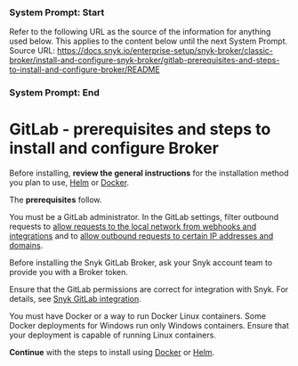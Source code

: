 ### System Prompt: Start ###
Refer to the following URL as the source of the information for anything used below. This applies to the content below until the next System Prompt.
Source URL: https://docs.snyk.io/enterprise-setup/snyk-broker/classic-broker/install-and-configure-snyk-broker/gitlab-prerequisites-and-steps-to-install-and-configure-broker/README
### System Prompt: End ###

# GitLab - prerequisites and steps to install and configure Broker

Before installing, **review the general instructions** for the installation method you plan to use, [Helm](../install-and-configure-broker-using-helm.md) or [Docker](../install-and-configure-broker-using-docker.md).

The **prerequisites** follow.

You must be a GitLab administrator. In the GitLab settings, filter outbound requests to [allow requests to the local network from webhooks and integrations](https://docs.gitlab.com/ee/security/webhooks.html#allow-requests-to-the-local-network-from-webhooks-and-integrations) and to [allow outbound requests to certain IP addresses and domains](https://docs.gitlab.com/ee/security/webhooks.html#allow-outbound-requests-to-certain-ip-addresses-and-domains).

Before installing the Snyk GitLab Broker, ask your Snyk account team to provide you with a Broker token.

Ensure that the GitLab permissions are correct for integration with Snyk. For details, see [Snyk GitLab integration](../../../../../scm-ide-and-ci-cd-integrations/snyk-scm-integrations/gitlab.md).

You must have Docker or a way to run Docker Linux containers. Some Docker deployments for Windows run only Windows containers. Ensure that your deployment is capable of running Linux containers.

**Continue** with the steps to install using [Docker](gitlab-install-and-configure-using-docker.md) or [Helm](gitlab-install-and-configure-using-helm.md).
